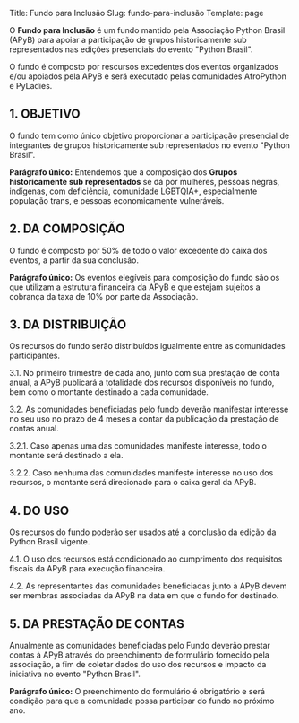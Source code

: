 Title: Fundo para Inclusão
Slug: fundo-para-inclusão
Template: page

O **Fundo para Inclusão** é um fundo mantido pela Associação Python Brasil (APyB) para apoiar a participação de grupos historicamente sub representados nas edições presenciais do evento "Python Brasil".

O fundo é composto por rescursos excedentes dos eventos organizados e/ou apoiados pela APyB e será executado pelas comunidades AfroPython e PyLadies.

## 1. OBJETIVO

O fundo tem como único objetivo proporcionar a participação presencial de integrantes de grupos historicamente sub representados no evento "Python Brasil".

**Parágrafo único:** Entendemos que a composição dos **Grupos historicamente sub representados** se dá por mulheres, pessoas negras, indígenas, com deficiência, comunidade LGBTQIA+, especialmente população trans, e pessoas economicamente vulneráveis.

## 2. DA COMPOSIÇÃO

O fundo é composto por 50% de todo o valor excedente do caixa dos eventos, a partir da sua conclusão.

**Parágrafo único:** Os eventos elegíveis para composição do fundo são os que utilizam a estrutura financeira da APyB e que estejam sujeitos a cobrança da taxa de 10% por parte da Associação.

## 3. DA DISTRIBUIÇÃO

Os recursos do fundo serão distribuídos igualmente entre as comunidades participantes.

3.1. No primeiro trimestre de cada ano, junto com sua prestação de conta anual, a APyB publicará a totalidade dos recursos disponíveis no fundo, bem como o montante destinado a cada comunidade.

3.2. As comunidades beneficiadas pelo fundo deverão manifestar interesse no seu uso no prazo de 4 meses a contar da publicação da prestação de contas anual.

3.2.1. Caso apenas uma das comunidades manifeste interesse, todo o montante será destinado a ela.

3.2.2. Caso nenhuma das comunidades manifeste interesse no uso dos recursos, o montante será direcionado para o caixa geral da APyB.

## 4. DO USO

Os recursos do fundo poderão ser usados até a conclusão da edição da Python Brasil vigente.

4.1. O uso dos recursos está condicionado ao cumprimento dos requisitos fiscais da APyB para execução financeira.

4.2. As representantes das comunidades beneficiadas junto à APyB devem ser membras associadas da APyB na data em que o fundo for destinado.

## 5. DA PRESTAÇÃO DE CONTAS

Anualmente as comunidades beneficiadas pelo Fundo deverão prestar contas à APyB através do preenchimento de formulário fornecido pela associação, a fim de coletar dados do uso dos recursos e impacto da iniciativa no evento "Python Brasil". 

**Parágrafo único:** O preenchimento do formulário é obrigatório e será condição para que a comunidade possa participar do fundo no próximo ano.
